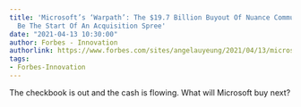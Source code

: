 ```yaml
---
title: 'Microsoft’s ‘Warpath’: The $19.7 Billion Buyout Of Nuance Communications Could
  Be The Start Of An Acquisition Spree'
date: "2021-04-13 10:30:00"
author: Forbes - Innovation
authorlink: https://www.forbes.com/sites/angelauyeung/2021/04/13/microsofts-warpath-the-197-billion-buyout-of-nuance-communications-could-be-the-start-of-an-acquisition-spree/
tags:
- Forbes-Innovation
---
```

The checkbook is out and the cash is flowing. What will Microsoft buy next?
